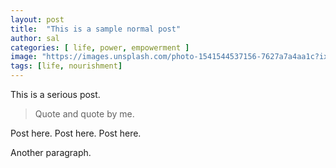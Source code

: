 ```yaml
---
layout: post
title:  "This is a sample normal post"
author: sal
categories: [ life, power, empowerment ]
image: "https://images.unsplash.com/photo-1541544537156-7627a7a4aa1c?ixlib=rb-0.3.5&ixid=eyJhcHBfaWQiOjEyMDd9&s=a20c472bc23308e390c8ffae3dd90c60&auto=format&fit=crop&w=750&q=80"
tags: [life, nourishment]
---
```

This is a serious post.

> Quote and quote by me.

Post here. Post here. Post here.

Another paragraph.